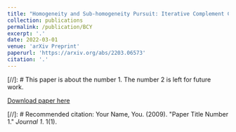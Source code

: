 ```yaml
---
title: "Homogeneity and Sub-homogeneity Pursuit: Iterative Complement Clustering PCA"
collection: publications
permalink: /publication/BCY
excerpt: '.'
date: 2022-03-01
venue: 'arXiv Preprint'
paperurl: 'https://arxiv.org/abs/2203.06573'
citation: '.'
---
```

[//]: # This paper is about the number 1. The number 2 is left for future work.

[Download paper here](https://arxiv.org/pdf/2203.06573)

[//]: # Recommended citation: Your Name, You. (2009). "Paper Title Number 1." <i>Journal 1</i>. 1(1).



